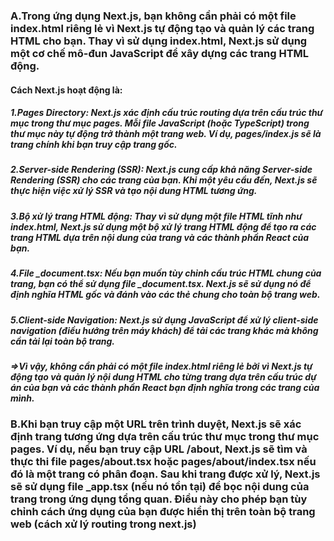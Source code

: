 ### A.Trong ứng dụng Next.js, bạn không cần phải có một file index.html riêng lẻ vì Next.js tự động tạo và quản lý các trang HTML cho bạn. Thay vì sử dụng index.html, Next.js sử dụng một cơ chế mô-đun JavaScript để xây dựng các trang HTML động.

#### Cách Next.js hoạt động là:

##### 1.Pages Directory: Next.js xác định cấu trúc routing dựa trên cấu trúc thư mục trong thư mục pages. Mỗi file JavaScript (hoặc TypeScript) trong thư mục này tự động trở thành một trang web. Ví dụ, pages/index.js sẽ là trang chính khi bạn truy cập trang gốc.

##### 2.Server-side Rendering (SSR): Next.js cung cấp khả năng Server-side Rendering (SSR) cho các trang của bạn. Khi một yêu cầu đến, Next.js sẽ thực hiện việc xử lý SSR và tạo nội dung HTML tương ứng.

##### 3.Bộ xử lý trang HTML động: Thay vì sử dụng một file HTML tĩnh như index.html, Next.js sử dụng một bộ xử lý trang HTML động để tạo ra các trang HTML dựa trên nội dung của trang và các thành phần React của bạn.

##### 4.File \_document.tsx: Nếu bạn muốn tùy chỉnh cấu trúc HTML chung của trang, bạn có thể sử dụng file \_document.tsx. Next.js sẽ sử dụng nó để định nghĩa HTML gốc và đánh vào các thẻ <head> chung cho toàn bộ trang web.

##### 5.Client-side Navigation: Next.js sử dụng JavaScript để xử lý client-side navigation (điều hướng trên máy khách) để tải các trang khác mà không cần tải lại toàn bộ trang.

##### =>Vì vậy, không cần phải có một file index.html riêng lẻ bởi vì Next.js tự động tạo và quản lý nội dung HTML cho từng trang dựa trên cấu trúc dự án của bạn và các thành phần React bạn định nghĩa trong các trang của mình.

### B.Khi bạn truy cập một URL trên trình duyệt, Next.js sẽ xác định trang tương ứng dựa trên cấu trúc thư mục trong thư mục pages. Ví dụ, nếu bạn truy cập URL /about, Next.js sẽ tìm và thực thi file pages/about.tsx hoặc pages/about/index.tsx nếu đó là một trang có phân đoạn. Sau khi trang được xử lý, Next.js sẽ sử dụng file \_app.tsx (nếu nó tồn tại) để bọc nội dung của trang trong ứng dụng tổng quan. Điều này cho phép bạn tùy chỉnh cách ứng dụng của bạn được hiển thị trên toàn bộ trang web (cách xử lý routing trong next.js)
